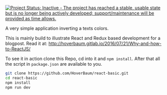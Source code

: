 [![Project Status: Inactive - The project has reached a stable, usable state but is no longer being actively developed; support/maintenance will be provided as time allows.](http://www.repostatus.org/badges/latest/inactive.svg)](http://www.repostatus.org/#inactive)

A very simple application inverting a texts colors.

This is mainly build to illustrate React and Redux based development for a blogpost. Read it at:
http://hoverbaum.gitlab.io/2016/07/21/Why-and-how-to-ReactJS/

To see it in action clone this Repo, cd into it and `npm install`. After that all the script in `package.json` are available to you.

```bash
git clone https://github.com/HoverBaum/react-basic.git
cd react-basic
npm install
npm run dev
```
